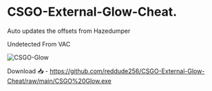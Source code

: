 # CSGO-External-Glow-Cheat.
Auto updates the offsets from Hazedumper

Undetected From VAC

<img src="https://i.ibb.co/1mPc19K/CSGO-Glow.png" alt="CSGO-Glow" border="0">

Download 📥 - https://github.com/reddude256/CSGO-External-Glow-Cheat/raw/main/CSGO%20Glow.exe
